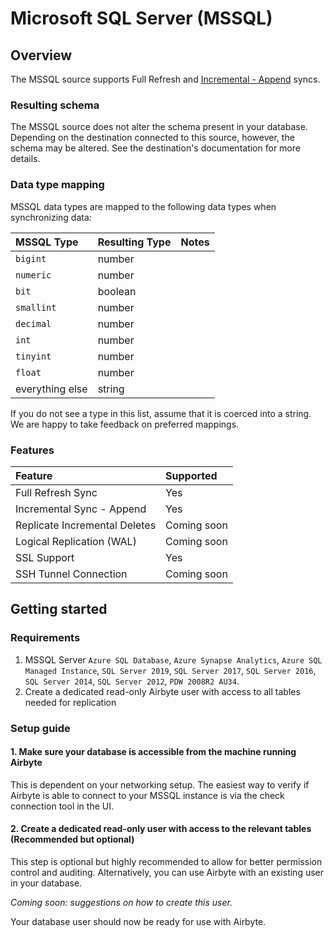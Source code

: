 # Microsoft SQL Server \(MSSQL\)

## Overview

The MSSQL source supports Full Refresh and [Incremental - Append](../../architecture/incremental.md) syncs.

### Resulting schema

The MSSQL source does not alter the schema present in your database. Depending on the destination connected to this source, however, the schema may be altered. See the destination's documentation for more details.

### Data type mapping

MSSQL data types are mapped to the following data types when synchronizing data:

| MSSQL Type | Resulting Type | Notes |
| :--- | :--- | :--- |
| `bigint` | number |  |
| `numeric` | number |  |
| `bit` | boolean |  |
| `smallint` | number |  |
| `decimal` | number |  |
| `int` | number |  |
| `tinyint` | number |  |
| `float` | number |  |
| everything else | string |  |

If you do not see a type in this list, assume that it is coerced into a string. We are happy to take feedback on preferred mappings.

### Features

| Feature | Supported |
| :--- | :--- |
| Full Refresh Sync | Yes |
| Incremental Sync - Append | Yes |
| Replicate Incremental Deletes | Coming soon |
| Logical Replication \(WAL\) | Coming soon |
| SSL Support | Yes |
| SSH Tunnel Connection | Coming soon |

## Getting started

### Requirements

1. MSSQL Server `Azure SQL Database`, `Azure Synapse Analytics`, `Azure SQL Managed Instance`, `SQL Server 2019`, `SQL Server 2017`, `SQL Server 2016`, `SQL Server 2014`, `SQL Server 2012`, `PDW 2008R2 AU34`.
2. Create a dedicated read-only Airbyte user with access to all tables needed for replication

### Setup guide

#### 1. Make sure your database is accessible from the machine running Airbyte

This is dependent on your networking setup. The easiest way to verify if Airbyte is able to connect to your MSSQL instance is via the check connection tool in the UI.

#### 2. Create a dedicated read-only user with access to the relevant tables \(Recommended but optional\)

This step is optional but highly recommended to allow for better permission control and auditing. Alternatively, you can use Airbyte with an existing user in your database.

_Coming soon: suggestions on how to create this user._

Your database user should now be ready for use with Airbyte.
